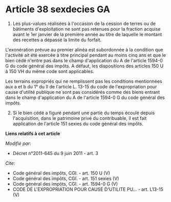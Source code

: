 # Article 38 sexdecies GA

1. Les plus-values réalisées à l'occasion de la cession de terres ou de bâtiments d'exploitation ne sont pas retenues pour la
fraction acquise avant le 1er janvier de la première année au titre de laquelle le montant des recettes a dépassé la limite
du forfait. 

L'exonération prévue au premier alinéa est subordonnée à la condition que l'activité ait été exercée à titre principal
pendant au moins cinq ans et que le bien cédé n'entre pas dans le champ d'application du A de l'article 1594-0 G du code
général des impôts. A défaut, les dispositions des articles 150 U à 150 VH du même code sont applicables. 

Les terrains expropriés qui ne remplissent pas les conditions mentionnées aux a et b du 1° du II de l'article L. 13-15 du
code de l'expropriation pour cause d'utilité publique ne sont pas considérés comme des biens entrant dans le champ
d'application du A de l'article 1594-0 G du code général des impôts. 

2. Si le bien cédé a figuré pendant une partie du temps écoulé depuis l'acquisition, dans le patrimoine privé du
contribuable, il est fait application de l'article 151 sexies du code général des impôts.

**Liens relatifs à cet article**

_Modifié par_:

  - Décret n°2011-645 du 9 juin 2011 - art. 3

_Cite_:

  - Code général des impôts, CGI. - art. 150 U (V)
  - Code général des impôts, CGI. - art. 151 sexies (V)
  - Code général des impôts, CGI. - art. 1594-0 G (V)
  - CODE DE L'EXPROPRIATION POUR CAUSE D'UTILITE PU... - art. L13-15 (V)
